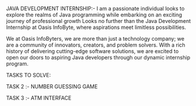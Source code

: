 JAVA DEVELOPMENT INTERNSHIP:-
I am  a passionate individual looks to explore the realms of Java programming while embarking on an exciting journey of professional growth Looks no further than the Java Development Internship at Oasis InfoByte, where  aspirations meet limitless possibilities.

 We at Oasis InfoByters, we are more than just a technology company; we are a community of innovators, creators, and problem solvers. With a rich history of delivering cutting-edge software solutions, we are excited to open our doors to aspiring Java developers through our dynamic internship program.


TASKS TO SOLVE:

TASK 2 :- NUMBER GUESSING GAME

TASK 3 :- ATM INTERFACE

